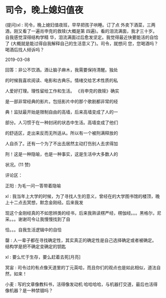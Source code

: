 # 司令，晚上媳妇值夜

(提问)xl : 司令，晚上媳妇值夜班，早早把孩子哄睡。订了点 外卖下酒菜，三两酒，刚又看了一遍肖申克的救赎(大概是第 四遍)。看的泪流满面，我才三十岁。自我感觉深得结构学精 华，泪流满面过后愈发坚定。我觉得最近快要能活的自恰了 (大概就是能过得自我解释自己的生活意义了)。司令，就想问 您，您喝酒吗？喝酒后找人倾诉吗？

2019-03-08

回答：非公不饮酒。酒让脑子麻木，我需要保持清醒。独处

的时候我喜欢阅读、电影和古典乐。情绪交给艺术性质的私

人爱好打理。理性留给工作和生活。 《肖申克的救赎》确实

是一部非常经典的影片。包括影片中的那个歌剧都非常的经

典！监狱最开始是限制自由的高墙，后来高墙变成了人的一

部分。人习惯于在一种封闭的状态中生活。高墙变成了他们

的舒适区，走出来反而无所适从。所以有一个被刑满释放的

人自杀了。还有一个为了不出去居然主动打伤别人去求得加

刑！这是一种隐喻，也是一种事实，这是生活中大多数人的

状况。(11 赞)

评论区：

正阳 : 为毛一问一答带着隐喻

xl : 我当年上大学的时候，为了寻找人生的意义，曾经在的大学图书馆的楼顶，晚上十二点去冥想，默念金刚经。后来我发

现这个金刚经真的不如思辨类的经书，后来我熟读楞严经，楞伽经。。。黑格尔，尼采。。。谢谢司令让我慢慢找到了自

恰。。。自我生活逻辑中的自恰

罄 : 人一辈子都在寻找确定性，其实真正的确定性是自己选择确定或者被确定。 结构学是把不确定变确定的钥匙

xl : 要么忙于生存，要么赶着去死[月亮]

冥宙 : 司令过的有点像天道里的丁元英哈，而且你们的观点也是如此相似，道法自然，如来！

小麦 : 写的文章像教科书，活得像发动机 哈哈哈哈，与机器打交道，最后也活得像机器？是一种禁锢吗？